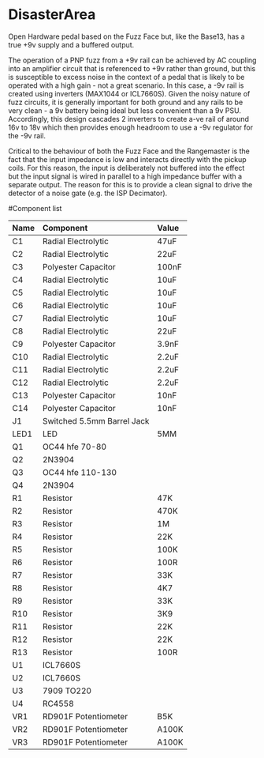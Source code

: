 # DisasterArea
Open Hardware pedal based on the Fuzz Face but, like the Base13, has a true +9v supply and a buffered output.

The operation of a PNP fuzz from a +9v rail can be achieved by AC coupling into an amplifier circuit that is referenced to +9v rather than ground, but this is susceptible to excess noise in the context of a pedal that is likely to be operated with a high gain - not a great scenario. In this case, a -9v rail is created using inverters (MAX1044 or ICL7660S). Given the noisy nature of fuzz circuits, it is generally important for both ground and any rails to be very clean - a 9v battery being ideal but less convenient than a 9v PSU. Accordingly, this design cascades 2 inverters to create a-ve rail of around 16v to 18v which then provides enough headroom to use a -9v regulator for the -9v rail.

Critical to the behaviour of both the Fuzz Face and the Rangemaster is the fact that the input impedance is low and interacts directly with the pickup coils. For this reason, the input is deliberately not buffered into the effect but the input signal is wired in parallel to a high impedance buffer with a separate output. The reason for this is to provide a clean signal to drive the detector of a noise gate (e.g. the ISP Decimator).

#Component list

|Name|Component|Value|
|:---|:---|:---|
|C1|Radial Electrolytic|47uF|
|C2|Radial Electrolytic|22uF|
|C3|Polyester Capacitor|100nF|
|C4|Radial Electrolytic|10uF|
|C5|Radial Electrolytic|10uF|
|C6|Radial Electrolytic|10uF|
|C7|Radial Electrolytic|10uF|
|C8|Radial Electrolytic|22uF|
|C9|Polyester Capacitor|3.9nF|
|C10|Radial Electrolytic|2.2uF|
|C11|Radial Electrolytic|2.2uF|
|C12|Radial Electrolytic|2.2uF|
|C13|Polyester Capacitor|10nF|
|C14|Polyester Capacitor|10nF|
|J1|Switched 5.5mm Barrel Jack||
|LED1|LED|5MM|
|Q1|OC44 hfe 70-80||
|Q2|2N3904||
|Q3|OC44 hfe 110-130||
|Q4|2N3904||
|R1|Resistor|47K|
|R2|Resistor|470K|
|R3|Resistor|1M|
|R4|Resistor|22K|
|R5|Resistor|100K|
|R6|Resistor|100R|
|R7|Resistor|33K|
|R8|Resistor|4K7|
|R9|Resistor|33K|
|R10|Resistor|3K9|
|R11|Resistor|22K|
|R12|Resistor|22K|
|R13|Resistor|100R|
|U1|ICL7660S||
|U2|ICL7660S||
|U3|7909 TO220||
|U4|RC4558||
|VR1|RD901F Potentiometer|B5K|
|VR2|RD901F Potentiometer|A100K|
|VR3|RD901F Potentiometer|A100K|
